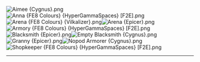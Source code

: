 ![Aimee {Cygnus}.png](https://raw.githubusercontent.com/Klokinator/FE-Repo/main/Portrait%20Repository/Generic%20Characters%20(Villagers,%20Goons,%20and%20Loons)/Shopkeepers/Aimee%20%7BCygnus%7D.png "Aimee {Cygnus}.png")![Anna {FE8 Colours} {HyperGammaSpaces} [F2E].png](https://raw.githubusercontent.com/Klokinator/FE-Repo/main/Portrait%20Repository/Generic%20Characters%20(Villagers,%20Goons,%20and%20Loons)/Shopkeepers/Anna%20(FE8%20Colours)%20%7BHyperGammaSpaces%7D%20%5BF2E%5D.png "Anna {FE8 Colours} {HyperGammaSpaces} [F2E].png")![Arena {FE8 Colours} {Vilkalizer}.png](https://raw.githubusercontent.com/Klokinator/FE-Repo/main/Portrait%20Repository/Generic%20Characters%20(Villagers,%20Goons,%20and%20Loons)/Shopkeepers/Arena%20(FE8%20Colours)%20%7BVilkalizer%7D.png "Arena {FE8 Colours} {Vilkalizer}.png")![Arena {Epicer}.png](https://raw.githubusercontent.com/Klokinator/FE-Repo/main/Portrait%20Repository/Generic%20Characters%20(Villagers,%20Goons,%20and%20Loons)/Shopkeepers/Arena%20%7BEpicer%7D.png "Arena {Epicer}.png")![Armory {FE8 Colours} {HyperGammaSpaces} [F2E].png](https://raw.githubusercontent.com/Klokinator/FE-Repo/main/Portrait%20Repository/Generic%20Characters%20(Villagers,%20Goons,%20and%20Loons)/Shopkeepers/Armory%20(FE8%20Colours)%20%7BHyperGammaSpaces%7D%20%5BF2E%5D.png "Armory {FE8 Colours} {HyperGammaSpaces} [F2E].png")![Blacksmith {Epicer}.png](https://raw.githubusercontent.com/Klokinator/FE-Repo/main/Portrait%20Repository/Generic%20Characters%20(Villagers,%20Goons,%20and%20Loons)/Shopkeepers/Blacksmith%20%7BEpicer%7D.png "Blacksmith {Epicer}.png")![Empty Blacksmith {Cygnus}.png](https://raw.githubusercontent.com/Klokinator/FE-Repo/main/Portrait%20Repository/Generic%20Characters%20(Villagers,%20Goons,%20and%20Loons)/Shopkeepers/Empty%20Blacksmith%20%7BCygnus%7D.png "Empty Blacksmith {Cygnus}.png")![Granny {Epicer}.png](https://raw.githubusercontent.com/Klokinator/FE-Repo/main/Portrait%20Repository/Generic%20Characters%20(Villagers,%20Goons,%20and%20Loons)/Shopkeepers/Granny%20%7BEpicer%7D.png "Granny {Epicer}.png")![Nopod Armorer {Cygnus}.png](https://raw.githubusercontent.com/Klokinator/FE-Repo/main/Portrait%20Repository/Generic%20Characters%20(Villagers,%20Goons,%20and%20Loons)/Shopkeepers/Nopod%20Armorer%20%7BCygnus%7D.png "Nopod Armorer {Cygnus}.png")![Shopkeeper {FE8 Colours} {HyperGammaSpaces} [F2E].png](https://raw.githubusercontent.com/Klokinator/FE-Repo/main/Portrait%20Repository/Generic%20Characters%20(Villagers,%20Goons,%20and%20Loons)/Shopkeepers/Shopkeeper%20(FE8%20Colours)%20%7BHyperGammaSpaces%7D%20%5BF2E%5D.png "Shopkeeper {FE8 Colours} {HyperGammaSpaces} [F2E].png")



----

